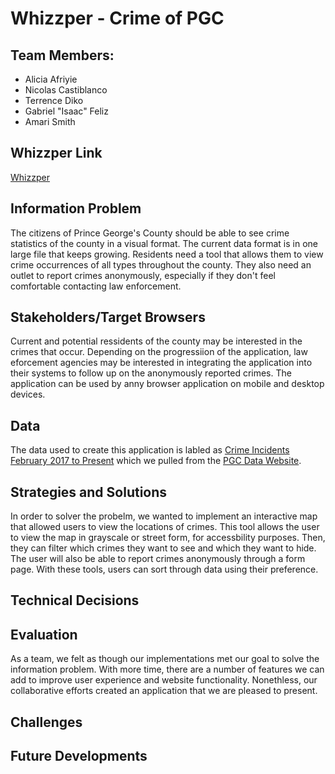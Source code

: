 # Whizzper - Crime of PGC 

## Team Members:
  * Alicia Afriyie
  * Nicolas Castiblanco
  * Terrence Diko
  * Gabriel "Isaac" Feliz
  * Amari Smith
  
## Whizzper Link
[Whizzper](https://whizzper.herokuapp.com/)

## Information Problem
The citizens of Prince George's County should be able to see crime statistics of the county in a visual format. The current data format is in one large file that keeps growing. Residents need a tool that allows them to view crime occurrences of all types throughout the county. They also need an outlet to report crimes anonymously, especially if they don't feel comfortable contacting law enforcement. 

## Stakeholders/Target Browsers
Current and potential ressidents of the county may be interested in the crimes that occur. Depending on the progressiion of the application, law eforcement agencies may be interested in integrating the application into their systems to follow up on the anonymously reported crimes.
The application can be used by anny browser application on mobile and desktop devices. 

## Data
The data used to create this application is labled as [Crime Incidents February 2017 to Present](https://data.princegeorgescountymd.gov/Public-Safety/Crime-Incidents-February-2017-to-Present/wb4e-w4nf/data) which we pulled from the [PGC Data Website](https://data.princegeorgescountymd.gov/).

## Strategies and Solutions
In order to solver the probelm, we wanted to implement an interactive map that allowed users to view the locations of crimes. This tool allows the user to view the map in grayscale or street form, for accessbility purposes. Then, they can filter which crimes they want to see and which they want to hide. The user will also be able to report crimes anonymously through a form page. With these tools, users can sort through data using their preference. 
## Technical Decisions

## Evaluation
As a team, we felt as though our implementations met our goal to solve the information problem. With more time, there are a number of features we can add to improve user experience and website functionality. Nonethless, our collaborative efforts created an application that we are pleased to present. 
## Challenges

## Future Developments
